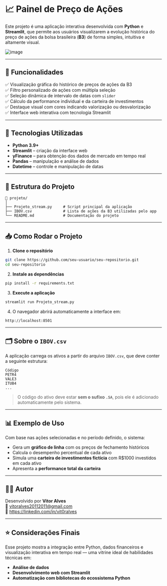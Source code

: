 
# 📈 Painel de Preço de Ações

Este projeto é uma aplicação interativa desenvolvida com **Python** e **Streamlit**, que permite aos usuários visualizarem a evolução histórica do preço de ações da bolsa brasileira (**B3**) de forma simples, intuitiva e altamente visual.


![image](https://github.com/user-attachments/assets/98d88b6b-5fab-4455-8843-a4d529b37095)


---

## 🚀 Funcionalidades

✅ Visualização gráfica do histórico de preços de ações da B3  
✅ Filtro personalizado de ações com múltipla seleção  
✅ Seleção dinâmica de intervalo de datas com `slider`  
✅ Cálculo da performance individual e da carteira de investimentos  
✅ Destaque visual com cores indicando valorização ou desvalorização  
✅ Interface web interativa com tecnologia Streamlit

---

## 🧠 Tecnologias Utilizadas

- **Python 3.9+**
- **Streamlit** – criação da interface web
- **yFinance** – para obtenção dos dados de mercado em tempo real
- **Pandas** – manipulação e análise de dados
- **Datetime** – controle e manipulação de datas

---

## 📂 Estrutura do Projeto

```
📁 projeto/
│
├── Projeto_stream.py     # Script principal da aplicação
├── IBOV.csv              # Lista de ações da B3 utilizadas pelo app
└── README.md             # Documentação do projeto
```

---

## 📥 Como Rodar o Projeto

1. **Clone o repositório**
```bash
git clone https://github.com/seu-usuario/seu-repositorio.git
cd seu-repositorio
```

2. **Instale as dependências**
```bash
pip install -r requirements.txt
```

3. **Execute a aplicação**
```bash
streamlit run Projeto_stream.py
```

4. O navegador abrirá automaticamente a interface em:
```
http://localhost:8501
```

---

## 🗂️ Sobre o `IBOV.csv`

A aplicação carrega os ativos a partir do arquivo `IBOV.csv`, que deve conter a seguinte estrutura:

```csv
Código
PETR4
VALE3
ITUB4
...
```

> O código do ativo deve estar **sem o sufixo `.SA`**, pois ele é adicionado automaticamente pelo sistema.

---

## 📊 Exemplo de Uso

Com base nas ações selecionadas e no período definido, o sistema:

- Gera um **gráfico de linha** com os preços de fechamento históricos
- Calcula o desempenho percentual de cada ativo
- Simula uma **carteira de investimentos fictícia** com R$1000 investidos em cada ativo
- Apresenta a **performance total da carteira**

---

## 👨‍💻 Autor

Desenvolvido por **Vitor Alves**  
📧 vitoralves20112011@gmail.com  
💼 https://linkedin.com/in/vit0ralves

---

## ⭐ Considerações Finais

Esse projeto mostra a integração entre Python, dados financeiros e visualização interativa em tempo real — uma vitrine ideal de habilidades técnicas em:

- **Análise de dados**
- **Desenvolvimento web com Streamlit**
- **Automatização com bibliotecas do ecossistema Python**
